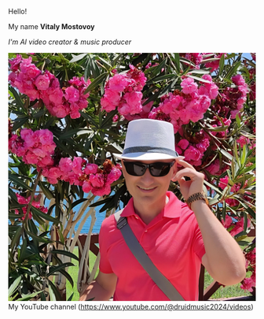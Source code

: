 Hello!

My name **Vitaly Mostovoy**

_I'm AI video creator & music producer_ 

![photo](TensorPix%20-%20%D0%92%D0%A2%20%D0%B2%20%D1%86%D0%B2%D0%B5%D1%82%D0%B5.jpeg)
My YouTube channel (https://www.youtube.com/@druidmusic2024/videos)
